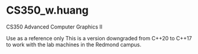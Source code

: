 # CS350_w.huang
CS350 Advanced Computer  Graphics II

Use as a reference only
This is a version downgraded from C++20 to C++17 to work with the lab machines in the Redmond campus.
